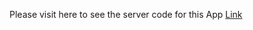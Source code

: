 Please visit here to see the server code for this App [Link](https://github.com/brickcommander/SHOP_APP_BACKEND)
